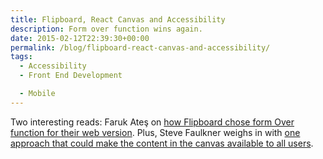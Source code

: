 ```yaml
---
title: Flipboard, React Canvas and Accessibility
description: Form over function wins again.
date: 2015-02-12T22:39:30+00:00
permalink: /blog/flipboard-react-canvas-and-accessibility/
tags:
  - Accessibility
  - Front End Development

  - Mobile
---
```


Two interesting reads: Faruk Ateş on [how Flipboard chose form Over function for their web version](http://farukat.es/journal/2015/02/708-how-flipboard-chose-form-over-function-their-web-version). Plus, Steve Faulkner weighs in with [one approach that could make the content in the canvas available to all users](http://www.paciellogroup.com/blog/2015/02/flipboard-react-canvas-accessibility/).

